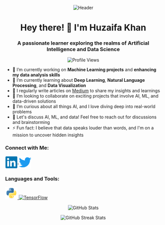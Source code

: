 <p align="center">
  <img src="https://geekflare.com/wp-content/uploads/2022/10/Coding.png" alt="Header" />
</p>

<h1 align="center">Hey there! 👋 I'm Huzaifa Khan</h1>
<h3 align="center">A passionate learner exploring the realms of Artificial Intelligence and Data Science</h3>

<p align="center">
  <img src="https://komarev.com/ghpvc/?username=huzi14&label=Profile%20views&color=0e75b6&style=flat" alt="Profile Views" />
</p>

- 🔭 I’m currently working on **Machine Learning projects** and **enhancing my data analysis skills**
- 🌱 I’m currently learning about **Deep Learning**, **Natural Language Processing**, and **Data Visualization**
- 📝 I regularly write articles on [Medium](https://medium.com/@huzi14) to share my insights and learnings
- 👯 I’m looking to collaborate on exciting projects that involve AI, ML, and data-driven solutions
- 🤔 I’m curious about all things AI, and I love diving deep into real-world problems
- 💬 Let's discuss AI, ML, and data! Feel free to reach out for discussions and brainstorming
- ⚡ Fun fact: I believe that data speaks louder than words, and I'm on a mission to uncover hidden insights

<h3 align="left">Connect with Me:</h3>
<p align="left">
  <a href="https://linkedin.com/in/botzaifa" target="_blank">
    <img align="center" src="https://raw.githubusercontent.com/devicons/devicon/master/icons/linkedin/linkedin-original.svg" alt="LinkedIn" width="40" height="40" />
  </a>
  <a href="https://twitter.com/botzaifa" target="_blank">
    <img align="center" src="https://raw.githubusercontent.com/devicons/devicon/master/icons/twitter/twitter-original.svg" alt="Twitter" width="40" height="40" />
  </a>
  <!-- Add more social media icons here -->
</p>

<h3 align="left">Languages and Tools:</h3>
<p align="left">
  <a href="https://www.python.org" target="_blank">
    <img src="https://raw.githubusercontent.com/devicons/devicon/master/icons/python/python-original.svg" alt="Python" width="40" height="40"/>
  </a>
  <a href="https://www.tensorflow.org" target="_blank">
    <img src="https://www.vectorlogo.zone/logos/tensorflow/tensorflow-icon.svg" alt="TensorFlow" width="40" height="40"/>
  </a>
  <!-- Add more tools and languages here -->
</p>

<p align="center">
  <img align="center" src="https://github-readme-stats.vercel.app/api?username=botzaifa&show_icons=true&theme=dark" alt="GitHub Stats" />
</p>

<p align="center">
  <img align="center" src="https://github-readme-streak-stats.herokuapp.com/?user=botzaifa&theme=dark" alt="GitHub Streak Stats" />
</p>
